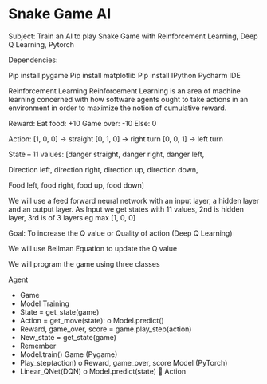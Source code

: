 # Snake Game AI

Subject: Train an AI to play Snake Game with Reinforcement Learning, Deep Q Learning, Pytorch

Dependencies:

Pip install pygame
Pip install matplotlib
Pip install IPython
Pycharm IDE

Reinforcement Learning
Reinforcement Learning is an area of machine learning concerned with how software agents ought to take actions in an environment in order to maximize the notion of cumulative reward.

Reward:
Eat food: +10
Game over: -10
Else: 0

Action:
[1, 0, 0] -> straight
[0, 1, 0] -> right turn
[0, 0, 1] -> left turn

State – 11 values:
[danger straight, danger right, danger left,

Direction left, direction right, direction up, direction down,

Food left, food right, food up, food down]

We will use a feed forward neural network with an input layer, a hidden layer and an output layer.
As Input we get states with 11 values, 2nd is hidden layer, 3rd is of 3 layers eg max [1, 0, 0]

Goal: To increase the Q value or Quality of action (Deep Q Learning)

We will use Bellman Equation to update the Q value

We will program the game using three classes

Agent
-	Game
-	Model
Training
-	State = get_state(game)
-	Action = get_move(state):
o	Model.predict()
-	Reward, game_over, score = game.play_step(action)
-	New_state = get_state(game)
-	Remember
-	Model.train()
Game (Pygame)
-	Play_step(action)
o	Reward, game_over, score
Model (PyTorch)
-	Linear_QNet(DQN)
o	Model.predict(state)
	Action
